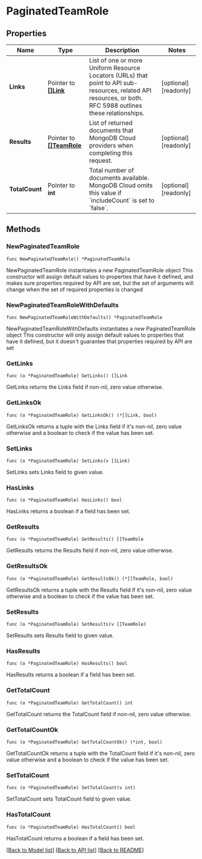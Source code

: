 # PaginatedTeamRole

## Properties

Name | Type | Description | Notes
------------ | ------------- | ------------- | -------------
**Links** | Pointer to [**[]Link**](Link.md) | List of one or more Uniform Resource Locators (URLs) that point to API sub-resources, related API resources, or both. RFC 5988 outlines these relationships. | [optional] [readonly] 
**Results** | Pointer to [**[]TeamRole**](TeamRole.md) | List of returned documents that MongoDB Cloud providers when completing this request. | [optional] [readonly] 
**TotalCount** | Pointer to **int** | Total number of documents available. MongoDB Cloud omits this value if &#x60;includeCount&#x60; is set to &#x60;false&#x60;. | [optional] [readonly] 

## Methods

### NewPaginatedTeamRole

`func NewPaginatedTeamRole() *PaginatedTeamRole`

NewPaginatedTeamRole instantiates a new PaginatedTeamRole object
This constructor will assign default values to properties that have it defined,
and makes sure properties required by API are set, but the set of arguments
will change when the set of required properties is changed

### NewPaginatedTeamRoleWithDefaults

`func NewPaginatedTeamRoleWithDefaults() *PaginatedTeamRole`

NewPaginatedTeamRoleWithDefaults instantiates a new PaginatedTeamRole object
This constructor will only assign default values to properties that have it defined,
but it doesn't guarantee that properties required by API are set

### GetLinks

`func (o *PaginatedTeamRole) GetLinks() []Link`

GetLinks returns the Links field if non-nil, zero value otherwise.

### GetLinksOk

`func (o *PaginatedTeamRole) GetLinksOk() (*[]Link, bool)`

GetLinksOk returns a tuple with the Links field if it's non-nil, zero value otherwise
and a boolean to check if the value has been set.

### SetLinks

`func (o *PaginatedTeamRole) SetLinks(v []Link)`

SetLinks sets Links field to given value.

### HasLinks

`func (o *PaginatedTeamRole) HasLinks() bool`

HasLinks returns a boolean if a field has been set.
### GetResults

`func (o *PaginatedTeamRole) GetResults() []TeamRole`

GetResults returns the Results field if non-nil, zero value otherwise.

### GetResultsOk

`func (o *PaginatedTeamRole) GetResultsOk() (*[]TeamRole, bool)`

GetResultsOk returns a tuple with the Results field if it's non-nil, zero value otherwise
and a boolean to check if the value has been set.

### SetResults

`func (o *PaginatedTeamRole) SetResults(v []TeamRole)`

SetResults sets Results field to given value.

### HasResults

`func (o *PaginatedTeamRole) HasResults() bool`

HasResults returns a boolean if a field has been set.
### GetTotalCount

`func (o *PaginatedTeamRole) GetTotalCount() int`

GetTotalCount returns the TotalCount field if non-nil, zero value otherwise.

### GetTotalCountOk

`func (o *PaginatedTeamRole) GetTotalCountOk() (*int, bool)`

GetTotalCountOk returns a tuple with the TotalCount field if it's non-nil, zero value otherwise
and a boolean to check if the value has been set.

### SetTotalCount

`func (o *PaginatedTeamRole) SetTotalCount(v int)`

SetTotalCount sets TotalCount field to given value.

### HasTotalCount

`func (o *PaginatedTeamRole) HasTotalCount() bool`

HasTotalCount returns a boolean if a field has been set.

[[Back to Model list]](../README.md#documentation-for-models) [[Back to API list]](../README.md#documentation-for-api-endpoints) [[Back to README]](../README.md)


